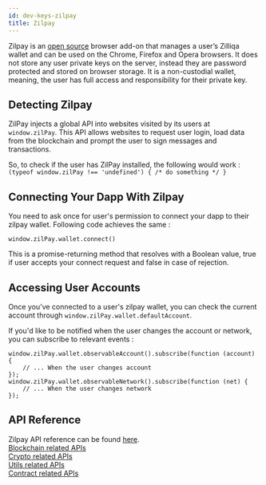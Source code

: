 ```yaml
---
id: dev-keys-zilpay
title: Zilpay
---
```


Zilpay is an [open source](https://github.com/zilpay/zil-pay) browser add-on that manages a user’s Zilliqa wallet and can be used on the Chrome, Firefox and Opera browsers.
It does not store any user private keys on the server, instead they are password protected and stored on browser storage.
It is a non-custodial wallet, meaning, the user has full access and responsibility for their private key. 

## Detecting Zilpay

ZilPay injects a global API into websites visited by its users at 
    ```window.zilPay```. This API allows websites to request user login, load data from the blockchain and prompt the user to sign messages and transactions.

So, to check if the user has ZilPay installed, the following would work : <br/> ```(typeof window.zilPay !== 'undefined') { /* do something */ }```


## Connecting Your Dapp With Zilpay
You need to ask once for user's permission to connect your dapp to their zilpay wallet. Following code achieves the same :
```
window.zilPay.wallet.connect()
```
This is a promise-returning method that resolves with a Boolean value, true if user accepts your connect request and false in case of rejection. 

## Accessing User Accounts
Once you’ve connected to a user's zilpay wallet, you can check the current account through ```window.zilPay.wallet.defaultAccount```.

If you'd like to be notified when the user changes the account or network, you can subscribe to relevant events :
```
window.zilPay.wallet.observableAccount().subscribe(function (account) {
    // ... When the user changes account
});
window.zilPay.wallet.observableNetwork().subscribe(function (net) {
    // ... When the user changes network
});
```

## API Reference

Zilpay API reference can be found [here](https://zilpay.xyz/Documentation/zilliqa-provider/). <br/>
[Blockchain related APIs](https://zilpay.xyz/Documentation/zilliqa-api-blockchain/)<br/>
[Crypto related APIs](https://zilpay.xyz/Documentation/zilliqa-api-crypto/)<br/>
[Utils related APIs](https://zilpay.xyz/Documentation/zilliqa-api-utils/)<br/>
[Contract related APIs](https://zilpay.xyz/Documentation/zilliqa-contracts/)
